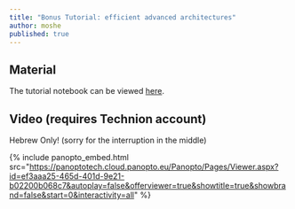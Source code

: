 ```yaml
---
title: "Bonus Tutorial: efficient advanced architectures"
author: moshe
published: true
---
```


## Material

The tutorial notebook can be viewed [here](https://nbviewer.org/github/vistalab-technion/cs236781-tutorials/blob/master//t111-%20efficient%20CNN/bonus%20tutorial-efficient%20CNNs.ipynb?flush_cache=true).

## Video (requires Technion account)
Hebrew Only! (sorry for the interruption in the middle)

{% include panopto_embed.html src="https://panoptotech.cloud.panopto.eu/Panopto/Pages/Viewer.aspx?id=ef3aaa25-465d-401d-9e21-b02200b068c7&autoplay=false&offerviewer=true&showtitle=true&showbrand=false&start=0&interactivity=all" %}